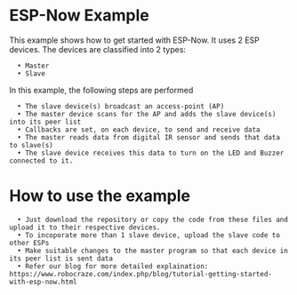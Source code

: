 # ESP-Now Example
This example shows how to get started with ESP-Now. It uses 2 ESP devices. 
The devices are classified into 2 types:

      • Master
      • Slave

In this example, the following steps are performed

      • The slave device(s) broadcast an access-point (AP)
      • The master device scans for the AP and adds the slave device(s) into its peer list
      • Callbacks are set, on each device, to send and receive data
      • The master reads data from digital IR sensor and sends that data to slave(s)
      • The slave device receives this data to turn on the LED and Buzzer connected to it.

# How to use the example

      • Just download the repository or copy the code from these files and upload it to their respective devices.
      • To incoporate more than 1 slave device, upload the slave code to other ESPs
      • Make suitable changes to the master program so that each device in its peer list is sent data
      • Refer our blog for more detailed explaination: https://www.robocraze.com/index.php/blog/tutorial-getting-started-with-esp-now.html
